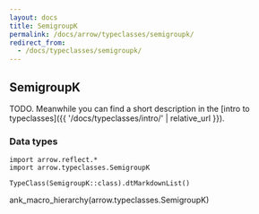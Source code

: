 ```yaml
---
layout: docs
title: SemigroupK
permalink: /docs/arrow/typeclasses/semigroupk/
redirect_from:
  - /docs/typeclasses/semigroupk/
---
```


## SemigroupK

TODO. Meanwhile you can find a short description in the [intro to typeclasses]({{ '/docs/typeclasses/intro/' | relative_url }}).


### Data types

```kotlin:ank:replace
import arrow.reflect.*
import arrow.typeclasses.SemigroupK

TypeClass(SemigroupK::class).dtMarkdownList()
```

ank_macro_hierarchy(arrow.typeclasses.SemigroupK)

